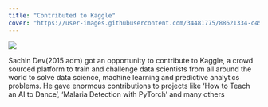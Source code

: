 ```yaml
---
title: "Contributed to Kaggle"
cover: "https://user-images.githubusercontent.com/34481775/88621334-c45c4880-d0bd-11ea-9f46-9af80cd2836e.png"
---
```


![](https://github.com/heysachin.png?size=300)

Sachin Dev(2015 adm) got an opportunity to contribute to Kaggle, a crowd sourced platform to train and challenge data scientists from all around the world to solve data science, machine learning and predictive analytics problems. He gave enormous contributions to projects like ‘How to Teach an AI to Dance’, ‘Malaria Detection with PyTorch’ and many others
